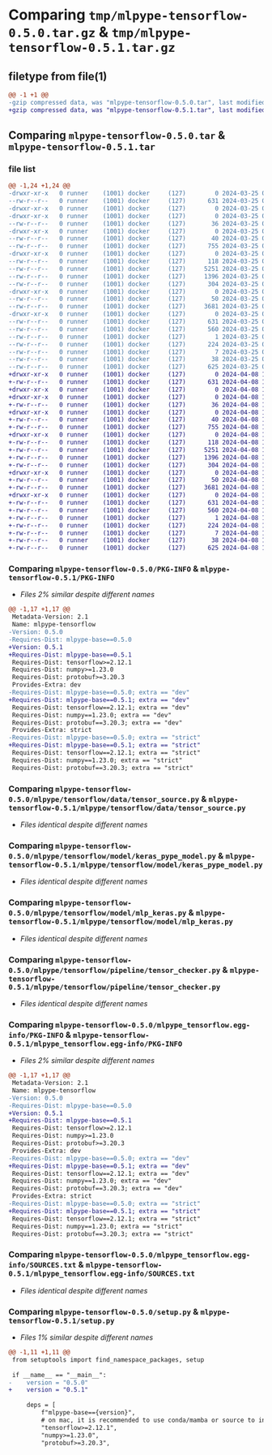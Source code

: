 # Comparing `tmp/mlpype-tensorflow-0.5.0.tar.gz` & `tmp/mlpype-tensorflow-0.5.1.tar.gz`

## filetype from file(1)

```diff
@@ -1 +1 @@
-gzip compressed data, was "mlpype-tensorflow-0.5.0.tar", last modified: Mon Mar 25 08:15:14 2024, max compression
+gzip compressed data, was "mlpype-tensorflow-0.5.1.tar", last modified: Mon Apr  8 18:32:28 2024, max compression
```

## Comparing `mlpype-tensorflow-0.5.0.tar` & `mlpype-tensorflow-0.5.1.tar`

### file list

```diff
@@ -1,24 +1,24 @@
-drwxr-xr-x   0 runner    (1001) docker     (127)        0 2024-03-25 08:15:14.074097 mlpype-tensorflow-0.5.0/
--rw-r--r--   0 runner    (1001) docker     (127)      631 2024-03-25 08:15:14.074097 mlpype-tensorflow-0.5.0/PKG-INFO
-drwxr-xr-x   0 runner    (1001) docker     (127)        0 2024-03-25 08:15:14.070097 mlpype-tensorflow-0.5.0/mlpype/
-drwxr-xr-x   0 runner    (1001) docker     (127)        0 2024-03-25 08:15:14.070097 mlpype-tensorflow-0.5.0/mlpype/tensorflow/
--rw-r--r--   0 runner    (1001) docker     (127)       36 2024-03-25 08:11:32.000000 mlpype-tensorflow-0.5.0/mlpype/tensorflow/__init__.py
-drwxr-xr-x   0 runner    (1001) docker     (127)        0 2024-03-25 08:15:14.070097 mlpype-tensorflow-0.5.0/mlpype/tensorflow/data/
--rw-r--r--   0 runner    (1001) docker     (127)       40 2024-03-25 08:11:32.000000 mlpype-tensorflow-0.5.0/mlpype/tensorflow/data/__init__.py
--rw-r--r--   0 runner    (1001) docker     (127)      755 2024-03-25 08:11:32.000000 mlpype-tensorflow-0.5.0/mlpype/tensorflow/data/tensor_source.py
-drwxr-xr-x   0 runner    (1001) docker     (127)        0 2024-03-25 08:15:14.074097 mlpype-tensorflow-0.5.0/mlpype/tensorflow/model/
--rw-r--r--   0 runner    (1001) docker     (127)      118 2024-03-25 08:11:32.000000 mlpype-tensorflow-0.5.0/mlpype/tensorflow/model/__init__.py
--rw-r--r--   0 runner    (1001) docker     (127)     5251 2024-03-25 08:11:32.000000 mlpype-tensorflow-0.5.0/mlpype/tensorflow/model/keras_pype_model.py
--rw-r--r--   0 runner    (1001) docker     (127)     1396 2024-03-25 08:11:32.000000 mlpype-tensorflow-0.5.0/mlpype/tensorflow/model/mlp_keras.py
--rw-r--r--   0 runner    (1001) docker     (127)      304 2024-03-25 08:11:32.000000 mlpype-tensorflow-0.5.0/mlpype/tensorflow/model/mlp_pype_model.py
-drwxr-xr-x   0 runner    (1001) docker     (127)        0 2024-03-25 08:15:14.074097 mlpype-tensorflow-0.5.0/mlpype/tensorflow/pipeline/
--rw-r--r--   0 runner    (1001) docker     (127)       50 2024-03-25 08:11:32.000000 mlpype-tensorflow-0.5.0/mlpype/tensorflow/pipeline/__init__.py
--rw-r--r--   0 runner    (1001) docker     (127)     3681 2024-03-25 08:11:32.000000 mlpype-tensorflow-0.5.0/mlpype/tensorflow/pipeline/tensor_checker.py
-drwxr-xr-x   0 runner    (1001) docker     (127)        0 2024-03-25 08:15:14.074097 mlpype-tensorflow-0.5.0/mlpype_tensorflow.egg-info/
--rw-r--r--   0 runner    (1001) docker     (127)      631 2024-03-25 08:15:14.000000 mlpype-tensorflow-0.5.0/mlpype_tensorflow.egg-info/PKG-INFO
--rw-r--r--   0 runner    (1001) docker     (127)      560 2024-03-25 08:15:14.000000 mlpype-tensorflow-0.5.0/mlpype_tensorflow.egg-info/SOURCES.txt
--rw-r--r--   0 runner    (1001) docker     (127)        1 2024-03-25 08:15:14.000000 mlpype-tensorflow-0.5.0/mlpype_tensorflow.egg-info/dependency_links.txt
--rw-r--r--   0 runner    (1001) docker     (127)      224 2024-03-25 08:15:14.000000 mlpype-tensorflow-0.5.0/mlpype_tensorflow.egg-info/requires.txt
--rw-r--r--   0 runner    (1001) docker     (127)        7 2024-03-25 08:15:14.000000 mlpype-tensorflow-0.5.0/mlpype_tensorflow.egg-info/top_level.txt
--rw-r--r--   0 runner    (1001) docker     (127)       38 2024-03-25 08:15:14.074097 mlpype-tensorflow-0.5.0/setup.cfg
--rw-r--r--   0 runner    (1001) docker     (127)      625 2024-03-25 08:11:32.000000 mlpype-tensorflow-0.5.0/setup.py
+drwxr-xr-x   0 runner    (1001) docker     (127)        0 2024-04-08 18:32:28.448911 mlpype-tensorflow-0.5.1/
+-rw-r--r--   0 runner    (1001) docker     (127)      631 2024-04-08 18:32:28.448911 mlpype-tensorflow-0.5.1/PKG-INFO
+drwxr-xr-x   0 runner    (1001) docker     (127)        0 2024-04-08 18:32:28.440911 mlpype-tensorflow-0.5.1/mlpype/
+drwxr-xr-x   0 runner    (1001) docker     (127)        0 2024-04-08 18:32:28.444911 mlpype-tensorflow-0.5.1/mlpype/tensorflow/
+-rw-r--r--   0 runner    (1001) docker     (127)       36 2024-04-08 18:29:22.000000 mlpype-tensorflow-0.5.1/mlpype/tensorflow/__init__.py
+drwxr-xr-x   0 runner    (1001) docker     (127)        0 2024-04-08 18:32:28.444911 mlpype-tensorflow-0.5.1/mlpype/tensorflow/data/
+-rw-r--r--   0 runner    (1001) docker     (127)       40 2024-04-08 18:29:22.000000 mlpype-tensorflow-0.5.1/mlpype/tensorflow/data/__init__.py
+-rw-r--r--   0 runner    (1001) docker     (127)      755 2024-04-08 18:29:22.000000 mlpype-tensorflow-0.5.1/mlpype/tensorflow/data/tensor_source.py
+drwxr-xr-x   0 runner    (1001) docker     (127)        0 2024-04-08 18:32:28.444911 mlpype-tensorflow-0.5.1/mlpype/tensorflow/model/
+-rw-r--r--   0 runner    (1001) docker     (127)      118 2024-04-08 18:29:22.000000 mlpype-tensorflow-0.5.1/mlpype/tensorflow/model/__init__.py
+-rw-r--r--   0 runner    (1001) docker     (127)     5251 2024-04-08 18:29:22.000000 mlpype-tensorflow-0.5.1/mlpype/tensorflow/model/keras_pype_model.py
+-rw-r--r--   0 runner    (1001) docker     (127)     1396 2024-04-08 18:29:22.000000 mlpype-tensorflow-0.5.1/mlpype/tensorflow/model/mlp_keras.py
+-rw-r--r--   0 runner    (1001) docker     (127)      304 2024-04-08 18:29:22.000000 mlpype-tensorflow-0.5.1/mlpype/tensorflow/model/mlp_pype_model.py
+drwxr-xr-x   0 runner    (1001) docker     (127)        0 2024-04-08 18:32:28.444911 mlpype-tensorflow-0.5.1/mlpype/tensorflow/pipeline/
+-rw-r--r--   0 runner    (1001) docker     (127)       50 2024-04-08 18:29:22.000000 mlpype-tensorflow-0.5.1/mlpype/tensorflow/pipeline/__init__.py
+-rw-r--r--   0 runner    (1001) docker     (127)     3681 2024-04-08 18:29:22.000000 mlpype-tensorflow-0.5.1/mlpype/tensorflow/pipeline/tensor_checker.py
+drwxr-xr-x   0 runner    (1001) docker     (127)        0 2024-04-08 18:32:28.444911 mlpype-tensorflow-0.5.1/mlpype_tensorflow.egg-info/
+-rw-r--r--   0 runner    (1001) docker     (127)      631 2024-04-08 18:32:28.000000 mlpype-tensorflow-0.5.1/mlpype_tensorflow.egg-info/PKG-INFO
+-rw-r--r--   0 runner    (1001) docker     (127)      560 2024-04-08 18:32:28.000000 mlpype-tensorflow-0.5.1/mlpype_tensorflow.egg-info/SOURCES.txt
+-rw-r--r--   0 runner    (1001) docker     (127)        1 2024-04-08 18:32:28.000000 mlpype-tensorflow-0.5.1/mlpype_tensorflow.egg-info/dependency_links.txt
+-rw-r--r--   0 runner    (1001) docker     (127)      224 2024-04-08 18:32:28.000000 mlpype-tensorflow-0.5.1/mlpype_tensorflow.egg-info/requires.txt
+-rw-r--r--   0 runner    (1001) docker     (127)        7 2024-04-08 18:32:28.000000 mlpype-tensorflow-0.5.1/mlpype_tensorflow.egg-info/top_level.txt
+-rw-r--r--   0 runner    (1001) docker     (127)       38 2024-04-08 18:32:28.448911 mlpype-tensorflow-0.5.1/setup.cfg
+-rw-r--r--   0 runner    (1001) docker     (127)      625 2024-04-08 18:29:22.000000 mlpype-tensorflow-0.5.1/setup.py
```

### Comparing `mlpype-tensorflow-0.5.0/PKG-INFO` & `mlpype-tensorflow-0.5.1/PKG-INFO`

 * *Files 2% similar despite different names*

```diff
@@ -1,17 +1,17 @@
 Metadata-Version: 2.1
 Name: mlpype-tensorflow
-Version: 0.5.0
-Requires-Dist: mlpype-base==0.5.0
+Version: 0.5.1
+Requires-Dist: mlpype-base==0.5.1
 Requires-Dist: tensorflow>=2.12.1
 Requires-Dist: numpy>=1.23.0
 Requires-Dist: protobuf>=3.20.3
 Provides-Extra: dev
-Requires-Dist: mlpype-base==0.5.0; extra == "dev"
+Requires-Dist: mlpype-base==0.5.1; extra == "dev"
 Requires-Dist: tensorflow==2.12.1; extra == "dev"
 Requires-Dist: numpy==1.23.0; extra == "dev"
 Requires-Dist: protobuf==3.20.3; extra == "dev"
 Provides-Extra: strict
-Requires-Dist: mlpype-base==0.5.0; extra == "strict"
+Requires-Dist: mlpype-base==0.5.1; extra == "strict"
 Requires-Dist: tensorflow==2.12.1; extra == "strict"
 Requires-Dist: numpy==1.23.0; extra == "strict"
 Requires-Dist: protobuf==3.20.3; extra == "strict"
```

### Comparing `mlpype-tensorflow-0.5.0/mlpype/tensorflow/data/tensor_source.py` & `mlpype-tensorflow-0.5.1/mlpype/tensorflow/data/tensor_source.py`

 * *Files identical despite different names*

### Comparing `mlpype-tensorflow-0.5.0/mlpype/tensorflow/model/keras_pype_model.py` & `mlpype-tensorflow-0.5.1/mlpype/tensorflow/model/keras_pype_model.py`

 * *Files identical despite different names*

### Comparing `mlpype-tensorflow-0.5.0/mlpype/tensorflow/model/mlp_keras.py` & `mlpype-tensorflow-0.5.1/mlpype/tensorflow/model/mlp_keras.py`

 * *Files identical despite different names*

### Comparing `mlpype-tensorflow-0.5.0/mlpype/tensorflow/pipeline/tensor_checker.py` & `mlpype-tensorflow-0.5.1/mlpype/tensorflow/pipeline/tensor_checker.py`

 * *Files identical despite different names*

### Comparing `mlpype-tensorflow-0.5.0/mlpype_tensorflow.egg-info/PKG-INFO` & `mlpype-tensorflow-0.5.1/mlpype_tensorflow.egg-info/PKG-INFO`

 * *Files 2% similar despite different names*

```diff
@@ -1,17 +1,17 @@
 Metadata-Version: 2.1
 Name: mlpype-tensorflow
-Version: 0.5.0
-Requires-Dist: mlpype-base==0.5.0
+Version: 0.5.1
+Requires-Dist: mlpype-base==0.5.1
 Requires-Dist: tensorflow>=2.12.1
 Requires-Dist: numpy>=1.23.0
 Requires-Dist: protobuf>=3.20.3
 Provides-Extra: dev
-Requires-Dist: mlpype-base==0.5.0; extra == "dev"
+Requires-Dist: mlpype-base==0.5.1; extra == "dev"
 Requires-Dist: tensorflow==2.12.1; extra == "dev"
 Requires-Dist: numpy==1.23.0; extra == "dev"
 Requires-Dist: protobuf==3.20.3; extra == "dev"
 Provides-Extra: strict
-Requires-Dist: mlpype-base==0.5.0; extra == "strict"
+Requires-Dist: mlpype-base==0.5.1; extra == "strict"
 Requires-Dist: tensorflow==2.12.1; extra == "strict"
 Requires-Dist: numpy==1.23.0; extra == "strict"
 Requires-Dist: protobuf==3.20.3; extra == "strict"
```

### Comparing `mlpype-tensorflow-0.5.0/mlpype_tensorflow.egg-info/SOURCES.txt` & `mlpype-tensorflow-0.5.1/mlpype_tensorflow.egg-info/SOURCES.txt`

 * *Files identical despite different names*

### Comparing `mlpype-tensorflow-0.5.0/setup.py` & `mlpype-tensorflow-0.5.1/setup.py`

 * *Files 1% similar despite different names*

```diff
@@ -1,11 +1,11 @@
 from setuptools import find_namespace_packages, setup
 
 if __name__ == "__main__":
-    version = "0.5.0"
+    version = "0.5.1"
 
     deps = [
         f"mlpype-base=={version}",
         # on mac, it is recommended to use conda/mamba or source to install tensorflow
         "tensorflow>=2.12.1",
         "numpy>=1.23.0",
         "protobuf>=3.20.3",
```

